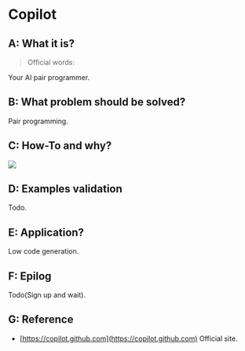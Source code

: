 # Copilot 

## A: What it is?

> Official words:

Your AI pair programmer.


## B: What problem should be solved?

Pair programming.


## C: How-To and why?

![](https://copilot.github.com/diagram.png)


## D: Examples validation

Todo.


## E: Application?

Low code generation.


## F: Epilog

Todo(Sign up and wait).


## G: Reference

- [https://copilot.github.com](https://copilot.github.com) Official site.
